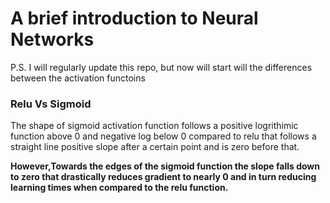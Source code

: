 <h1>A brief introduction to Neural Networks</h1>
<p>P.S. I will regularly update this repo, but now will start will the differences between the activation functoins</p>

<h3>Relu Vs Sigmoid</h3>
The shape of sigmoid activation function follows a positive logrithimic function above 0 and negative log below 0 compared to relu that follows a straight line positive slope after a certain point and is zero before that. 

<b>However,Towards the edges of the sigmoid function the slope falls down to zero that drastically reduces gradient to nearly 0 and in turn reducing learning times when compared to the relu function. </b> 